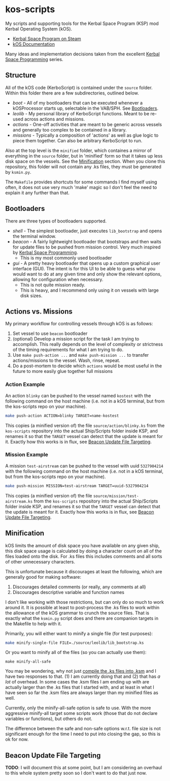 # kos-scripts

My scripts and supporting tools for the Kerbal Space Program (KSP) mod Kerbal
Operating System (kOS).

- [Kerbal Space Program on Steam](https://store.steampowered.com/app/220200/Kerbal_Space_Program/)
- [kOS Documentation](https://ksp-kos.github.io/KOS/)

Many ideas and implementation decisions taken from the excellent [Kerbal Space
Programming][kerbal-space-programming] series.

## Structure

All of the kOS code (KerboScript) is contained under the `source` folder. Within
this folder there are a few subdirectories, outlined below.

- *boot* - All of my bootloaders that can be executed whenever a kOSProcessor starts up, selectable in the VAB/SPH. See [Bootloaders](#bootloaders).
- *leolib* - My personal library of KerboScript functions. Meant to be re-used across actions and missions.
- *actions* - One-off activities that are meant to be generic across vessels and generally too complex to be contained in a library.
- *missions* - Typically a composition of 'actions' as well as glue logic to piece them together. Can also be arbitrary KerboScript to run.

Also at the top level is the `minified` folder, which containes a mirror of
everything in the `source` folder, but in 'minified' form so that it takes up
less disk space on the vessels. See the [Minification](#minification) section.
When you clone this repository, this folder will not contain any .ks files, they
must be generated by `ksmin.py`.

The `Makefile` provides shortcuts for some commands I find myself using often,
it does not use very much 'make' magic so I don't feel the need to explain it
any further than that.

## Bootloaders

There are three types of bootloaders supported.

- *shell* - The simplest bootloader, just executes `lib_bootstrap` and opens the terminal window. 
- *beacon* - A fairly lightweight bootloader that bootstraps and then waits for update files to be pushed from mission control. Very much inspired by [Kerbal Space Programming][kerbal-space-programming].
  - This is my most commonly used bootloader
- *gui* - A pretty heavy bootloader that opens up a custom graphical user interface (GUI). The intent is for this UI to be able to guess what you would want to do at any given time and only show the relevant options, allowing for configuration when necessary.
  - This is not quite mission ready.
  - This is heavy, and I recommend only using it on vessels with large disk sizes.

## Actions vs. Missions

My primary workflow for controlling vessels through kOS is as follows:

1. Set vessel to use `beacon` bootloader
2. (optional) Develop a mission script for the task I am trying to accomplish. This really depends on the level of complexity or strictness of the timing requirements for what I am trying to do.
3. Use `make push-action ...` and `make push-mission ...` to transfer actions/missions to the vessel. Wash, rinse, repeat.
4. Do a post-mortem to decide which `actions` would be most useful in the future to more easily glue together full missions

### Action Example

An action `blinky` can be pushed to the vessel named `kostest` with the
following command on the host machine (i.e. not in a kOS terminal, but from the
kos-scripts repo on your machine).

```bash
make push-action ACTION=blinky TARGET=name-kostest
```

This copies (a minified version of) the file `source/action/blinky.ks` from the
`kos-scripts` repository into the actual Ship/Scripts folder inside KSP, and
renames it so that the `TARGET` vessel can detect that the update is meant for
it. Exactly how this works is in flux, see [Beacon Update File
Targeting](#beacon-update-file-targeting).

### Mission Example

A mission `test-airstream` can be pushed to the vessel with uuid `5327904214`
with the following command on the host machine (i.e. not in a kOS terminal, but
from the kos-scripts repo on your machine).

```bash
make push-mission MISSION=test-airstream TARGET=uuid-5327904214
```

This copies (a minified version of) the file `source/mission/test-airstream.ks`
from the `kos-scripts` repository into the actual Ship/Scripts folder inside
KSP, and renames it so that the `TARGET` vessel can detect that the update is
meant for it. Exactly how this works is in flux, see [Beacon Update File
Targeting](#beacon-update-file-targeting).

## Minification

kOS limits the amount of disk space you have available on any given ship, this
disk space usage is calculated by doing a character count on all of the files
loaded onto the disk. For .ks files this includes comments and all sorts of
other unnecessary characters.

This is unfortunate because it discourages at least the following, which are
generally good for making software:

1. Discourages detailed comments (or really, any comments at all)
2. Discourages descriptive variable and function names

I don't like working with those restrictions, but can only do so much to work
around it. It is possible at least to post-process the .ks files to work within
the allowance of the kOS grammar to crunch the source files. That is exactly
what the `ksmin.py` script does and there are companion targets in the Makefile
to help with it.

Primarily, you will either want to minify a single file (for test purposes):

```bash
make minify-single-file FILE=./source/leolib/lib_bootstrap.ks
```

Or you want to minify all of the files (so you can actually use them):

```base
make minify-all-safe
```

You may be wondering, why not just [compile the .ks files into
.ksm][doc-compile-ksm] and I have two responses to that. (1) I am currently
doing that and (2) that has *a lot* of overhead. In some cases the .ksm files I
am ending up with are actually larger than the .ks files that I started with,
and at least in what I have seen so far the .ksm files are always larger than my
minified files as well.

Currently, only the minify-all-safe option is safe to use. With the more
aggressive minify-all target some scripts work (those that do not declare
variables or functions), but others do not.

The difference between the safe and non-safe options w.r.t. file size is not
significant enough for the time I need to put into closing the gap, so this is
ok for now.

## Beacon Update File Targeting

**TODO**: I will document this at some point, but I am considering an overhaul
to this whole system pretty soon so I don't want to do that just now.

[kerbal-space-programming]: https://www.youtube.com/watch?v=fNlAME5eU3o&list=PLb6UbFXBdbCrvdXVgY_3jp5swtvW24fYv
[doc-compile-ksm]: https://ksp-kos.github.io/KOS/general/compiling.html
